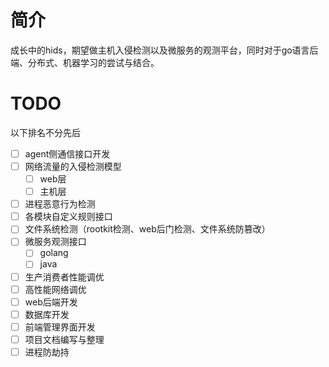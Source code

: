 # 简介
  成长中的hids，期望做主机入侵检测以及微服务的观测平台，同时对于go语言后端、分布式、机器学习的尝试与结合。
# TODO
  以下排名不分先后
- [ ] agent侧通信接口开发
- [ ] 网络流量的入侵检测模型
    - [ ] web层
    - [ ] 主机层
- [ ] 进程恶意行为检测
- [ ] 各模块自定义规则接口
- [ ] 文件系统检测（rootkit检测、web后门检测、文件系统防篡改）
- [ ] 微服务观测接口
    - [ ] golang
    - [ ] java
- [ ] 生产消费者性能调优
- [ ] 高性能网络调优
- [ ] web后端开发
- [ ] 数据库开发
- [ ] 前端管理界面开发
- [ ] 项目文档编写与整理
- [ ] 进程防劫持
